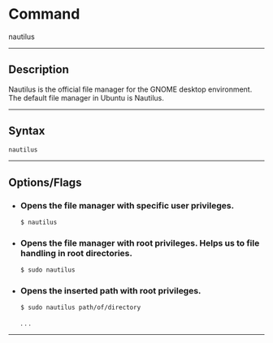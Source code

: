 # Command
nautilus

---

## Description
Nautilus is the official file manager for the GNOME desktop environment.
The default file manager in Ubuntu is Nautilus.
 
---

## Syntax
```bash
nautilus
```

---

## Options/Flags
- ###  Opens the file manager with specific user privileges.
    ```bash
    $ nautilus
    ```
- ### Opens the file manager with root privileges. Helps us to file handling in root directories.
    ```bash
    $ sudo nautilus
    ```
- ### Opens the inserted path with root privileges.
    ```bash
    $ sudo nautilus path/of/directory
    ```
  .
  .
  .

---

